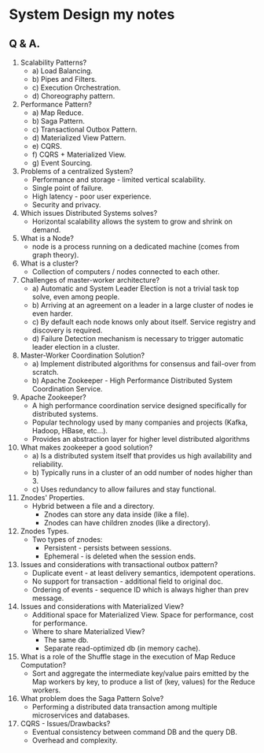 # System Design my notes

## Q & A.

1. Scalability Patterns?
   * a) Load Balancing.
   * b) Pipes and Filters.
   * c) Execution Orchestration.
   * d) Choreography pattern.
2. Performance Pattern?
   * a) Map Reduce.
   * b) Saga Pattern.
   * c) Transactional Outbox Pattern.
   * d) Materialized View Pattern.
   * e) CQRS.
   * f) CQRS + Materialized View.
   * g) Event Sourcing.
3. Problems of a centralized System?
   * Performance and storage - limited vertical scalability.
   * Single point of failure.
   * High latency - poor user experience.
   * Security and privacy.
4. Which issues Distributed Systems solves?
   * Horizontal scalability allows the system to grow and shrink on demand.
5. What is a Node?
   * node is a process running on a dedicated machine (comes from graph theory).
6. What is a cluster?
   * Collection of computers / nodes connected to each other.
7. Challenges of master-worker architecture?
   * a) Automatic and System Leader Election is not a trivial task top solve, even among people.
   * b) Arriving at an agreement on a leader in a large cluster of nodes ie even harder.
   * c) By default each node knows only about itself. Service registry and discovery is required.
   * d) Failure Detection mechanism is necessary to trigger automatic leader election in a cluster.
8. Master-Worker Coordination Solution?
   * a) Implement distributed algorithms for consensus and fail-over from scratch.
   * b) Apache Zookeeper - High Performance Distributed System Coordination Service.
9. Apache Zookeeper?
   * A high performance coordination service designed specifically for distributed systems.
   * Popular technology used by many companies and projects (Kafka, Hadoop, HBase, etc...).
   * Provides an abstraction layer for higher level distributed algorithms
10. What makes zookeeper a good solution?
    * a) Is a distributed system itself that provides us high availability and reliability.
    * b) Typically runs in a cluster of an odd number of nodes higher than 3.
    * c) Uses redundancy to allow failures and stay functional.
11. Znodes' Properties.
    * Hybrid between a file and a directory.
      * Znodes can store any data inside (like a file).
      * Znodes can have children znodes (like a directory).
12. Znodes Types.
    * Two types of znodes:
      * Persistent - persists between sessions.
      * Ephemeral - is deleted when the session ends.
13. Issues and considerations with transactional outbox pattern?
    * Duplicate event - at least delivery semantics, idempotent operations.
    * No support for transaction - additional field to original doc.
    * Ordering of events - sequence ID which is always higher than prev message.
14. Issues and considerations with Materialized View?
    * Additional space for Materialized View. Space for performance, cost for performance.
    * Where to share Materialized View?
      * The same db.
      * Separate read-optimized db (in memory cache).
15. What is a role of the Shuffle stage in the execution of Map Reduce Computation?
    * Sort and aggregate the intermediate key/value pairs emitted by the Map workers by key, to produce a list of
    (key, values) for the Reduce workers.
16. What problem does the Saga Pattern Solve?
    * Performing a distributed data transaction among multiple microservices and databases.
17. CQRS - Issues/Drawbacks?
    * Eventual consistency between command DB and the query DB.
    * Overhead and complexity.